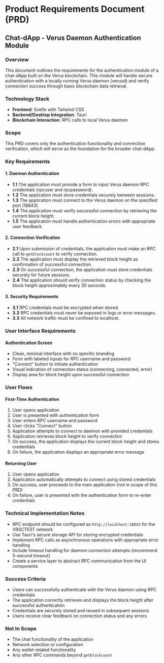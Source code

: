 # Product Requirements Document (PRD)
## Chat-dApp - Verus Daemon Authentication Module

### Overview
This document outlines the requirements for the authentication module of a chat-dApp built on the Verus blockchain. This module will handle secure authentication with a locally running Verus daemon (verusd) and verify connection success through basic blockchain data retrieval.

### Technology Stack
- **Frontend**: Svelte with Tailwind CSS
- **Backend/Desktop Integration**: Tauri
- **Blockchain Interaction**: RPC calls to local Verus daemon

### Scope
This PRD covers only the authentication functionality and connection verification, which will serve as the foundation for the broader chat-dApp.

### Key Requirements

#### 1. Daemon Authentication
- **1.1** The application must provide a form to input Verus daemon RPC credentials (rpcuser and rpcpassword).
- **1.2** The application must store credentials securely between sessions.
- **1.3** The application must connect to the Verus daemon on the specified port (18843).
- **1.4** The application must verify successful connection by retrieving the current block height.
- **1.5** The application must handle authentication errors with appropriate user feedback.

#### 2. Connection Verification
- **2.1** Upon submission of credentials, the application must make an RPC call to `getblockcount` to verify connection.
- **2.2** The application must display the retrieved block height as confirmation of successful connection.
- **2.3** On successful connection, the application must store credentials securely for future sessions.
- **2.4** The application should verify connection status by checking the block height approximately every 30 seconds.

#### 3. Security Requirements
- **3.1** RPC credentials must be encrypted when stored.
- **3.2** RPC credentials must never be exposed in logs or error messages.
- **3.3** All network traffic must be confined to localhost.

### User Interface Requirements

#### Authentication Screen
- Clean, minimal interface with no specific branding
- Form with labeled inputs for RPC username and password
- "Connect" button to initiate authentication
- Visual indication of connection status (connecting, connected, error)
- Display area for block height upon successful connection

### User Flows

#### First-Time Authentication
1. User opens application
2. User is presented with authentication form
3. User enters RPC username and password
4. User clicks "Connect" button
5. Application attempts to connect to daemon with provided credentials
6. Application retrieves block height to verify connection
7. On success, the application displays the current block height and stores credentials
8. On failure, the application displays an appropriate error message

#### Returning User
1. User opens application
2. Application automatically attempts to connect using stored credentials
3. On success, user proceeds to the main application (not in scope of this PRD)
4. On failure, user is presented with the authentication form to re-enter credentials

### Technical Implementation Notes

- RPC endpoint should be configured as `http://localhost:18843` for the VRSCTEST network
- Use Tauri's secure storage API for storing encrypted credentials
- Implement RPC calls as asynchronous operations with appropriate error handling
- Include timeout handling for daemon connection attempts (recommend 5-second timeout)
- Create a service layer to abstract RPC communication from the UI components

### Success Criteria
- Users can successfully authenticate with the Verus daemon using RPC credentials
- The application correctly retrieves and displays the block height after successful authentication
- Credentials are securely stored and reused in subsequent sessions
- Users receive clear feedback on connection status and any errors

### Not In Scope
- The chat functionality of the application
- Network selection or configuration
- Any wallet-related functionality
- Any other RPC commands beyond `getblockcount`
